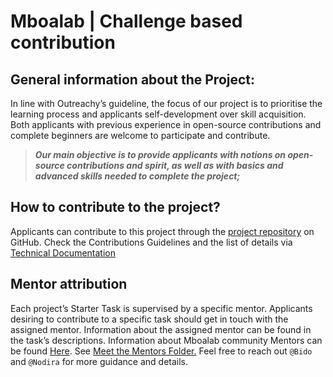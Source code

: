 # Mboalab | Challenge based contribution

## General information about the Project:

In line with Outreachy’s guideline, the focus of our project is to prioritise the learning process and applicants self-development over skill acquisition. 
Both applicants with previous experience in open-source contributions and complete beginners are welcome to participate and contribute. 

>**_Our main objective is to provide applicants with notions on open-source contributions and spirit, as well as with basics and advanced skills needed to complete the project;_**

## How to contribute to the project?
Applicants can contribute to this project through the [project repository](https://github.com/Mboalab/Mboalab-Outreachy_December-to-March-2022-internship-round) on GitHub. 
Check the Contributions Guidelines and the list of details via [Technical Documentation](https://docs.google.com/document/d/1QKyoeZo2AHd_wQE5I-muEdu2Li9EpYFdMIVB1OwI0cU/edit?usp=sharing)

## Mentor attribution
Each project’s Starter Task is supervised by a specific mentor. Applicants desiring to contribute to a specific task should get in touch with the assigned mentor. 
Information about the assigned mentor can be found in the task’s descriptions.
Information about Mboalab community Mentors can be found [Here](https://github.com/Mboalab/Mboalab-Outreachy_December-to-March-2022-internship-round/blob/main/Meet%20the%20Mentors/Mboalab%20Community%20Mentors.md).
See [Meet the Mentors Folder.](https://github.com/Mboalab/Mboalab-Outreachy_December-to-March-2022-internship-round/tree/main/Meet%20the%20Mentors)
Feel free to reach out `@Bido` and `@Nodira` for more guidance and details.
